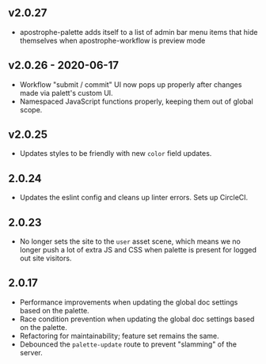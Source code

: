 ## v2.0.27
* apostrophe-palette adds itself to a list of admin bar menu items that hide themselves when apostrophe-workflow is preview mode

## v2.0.26 - 2020-06-17

* Workflow "submit / commit" UI now pops up properly after changes made via palett's custom UI.
* Namespaced JavaScript functions properly, keeping them out of global scope.

## v2.0.25

* Updates styles to be friendly with new `color` field updates.

## 2.0.24

* Updates the eslint config and cleans up linter errors. Sets up CircleCI.

## 2.0.23

* No longer sets the site to the `user` asset scene, which means we no longer push a lot of extra JS and CSS when palette is present for logged out site visitors.

## 2.0.17

* Performance improvements when updating the global doc settings based on the palette.
* Race condition prevention when updating the global doc settings based on the palette.
* Refactoring for maintainability; feature set remains the same.
* Debounced the `palette-update` route to prevent "slamming" of the server.

